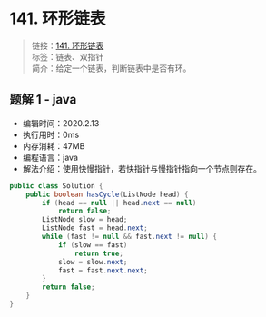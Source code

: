 # 141. 环形链表

> 链接：[141. 环形链表](https://leetcode-cn.com/problems/linked-list-cycle/)  
> 标签：链表、双指针  
> 简介：给定一个链表，判断链表中是否有环。

## 题解 1 - java

- 编辑时间：2020.2.13
- 执行用时：0ms
- 内存消耗：47MB
- 编程语言：java
- 解法介绍：使用快慢指针，若快指针与慢指针指向一个节点则存在。

```java
public class Solution {
    public boolean hasCycle(ListNode head) {
        if (head == null || head.next == null)
			return false;
		ListNode slow = head;
		ListNode fast = head.next;
		while (fast != null && fast.next != null) {
			if (slow == fast)
				return true;
			slow = slow.next;
			fast = fast.next.next;
		}
		return false;
    }
}
```
